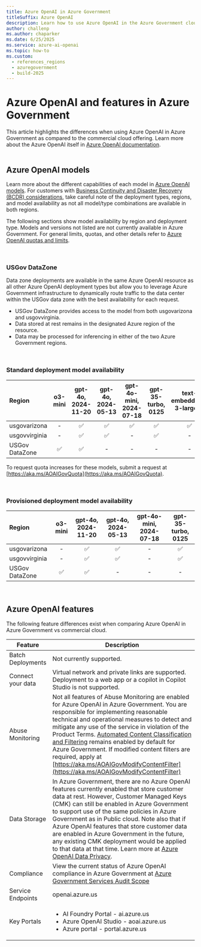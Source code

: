 ```yaml
---
title: Azure OpenAI in Azure Government
titleSuffix: Azure OpenAI
description: Learn how to use Azure OpenAI in the Azure Government cloud.
author: challenp
ms.author: chaparker
ms.date: 6/25/2025
ms.service: azure-ai-openai
ms.topic: how-to
ms.custom:
  - references_regions
  - azuregovernment
  - build-2025
---
```


# Azure OpenAI and features in Azure Government

This article highlights the differences when using Azure OpenAI in Azure Government as compared to the commercial cloud offering. Learn more about the Azure OpenAI itself in [Azure OpenAI documentation](/azure/ai-foundry/openai/).
<br><br>

## Azure OpenAI models

Learn more about the different capabilities of each model in [Azure OpenAI models](./concepts/models.md). For customers with [Business Continuity and Disaster Recovery (BCDR) considerations](./how-to/business-continuity-disaster-recovery.md), take careful note of the deployment types, regions, and model availability as not all model/type combinations are available in both regions. 

The following sections show model availability by region and deployment type. Models and versions not listed are not currently available in Azure Government. For general limits, quotas, and other details refer to [Azure OpenAI quotas and limits](/azure/ai-foundry/openai/quotas-limits/). 

<br>

### USGov DataZone
Data zone deployments are available in the same Azure OpenAI resource as all other Azure OpenAI deployment types but allow you to leverage Azure Government infrastructure to dynamically route traffic to the data center within the USGov data zone with the best availability for each request.

* USGov DataZone provides access to the model from both usgovarizona and usgovvirginia.
* Data stored at rest remains in the designated Azure region of the resource.
* Data may be processed for inferencing in either of the two Azure Government regions.

<br>

### Standard deployment model availability
|   **Region**   | **o3-mini** | **gpt-4o**, **2024-11-20** | **gpt-4o**, **2024-05-13** | **gpt-4o-mini**, **2024-07-18** | **gpt-35-turbo**, **0125** | **text-embedding-3-large**, **1** | **text-embedding-3-small**, **1** | **text-embedding-ada-002**, **2** |
|:---------------|:--------------------------:|:--------------------------:|:--------------------------:|:-------------------------------:|:--------------------------:|:---------------------------------:|:---------------------------------:|:---------------------------------:|
| usgovarizona   | - | ✅ | ✅ | ✅ | ✅ | ✅ | ✅ | ✅ |
| usgovvirginia  | - | ✅ | ✅ | -  | ✅ | - | - | ✅ |
| USGov DataZone |✅| ✅ | - | -  | - | - | - | - |

To request quota increases for these models, submit a request at [https://aka.ms/AOAIGovQuota](https://aka.ms/AOAIGovQuota). 

<br>

### Provisioned deployment model availability
|   **Region**  |  **o3-mini** |**gpt-4o**, **2024-11-20** | **gpt-4o**, **2024-05-13** | **gpt-4o-mini**, **2024-07-18** | **gpt-35-turbo**, **0125** |
|:--------------|:------------:|:-------------------------:|:--------------------------:|:-------------------------------:|:--------------------------:|
| usgovarizona   | - | ✅ | ✅ | - | ✅ |
| usgovvirginia  | - | ✅ | ✅ | - | ✅ |
| USGov DataZone | ✅| ✅| -  | -  | -  |

<br>

## Azure OpenAI features

The following feature differences exist when comparing Azure OpenAI in Azure Government vs commercial cloud.

|Feature|Description|
|--------|--------|
| Batch Deployments | Not currently supported. |
| Connect your data | Virtual network and private links are supported. Deployment to a web app or a copilot in Copilot Studio is not supported. |
| Abuse Monitoring | Not all features of Abuse Monitoring are enabled for Azure OpenAI in Azure Government. You are responsible for implementing reasonable technical and operational measures to detect and mitigate any use of the service in violation of the Product Terms. [Automated Content Classification and Filtering](./concepts/content-filter.md) remains enabled by default for Azure Government. If modified content filters are required, apply at [https://aka.ms/AOAIGovModifyContentFilter](https://aka.ms/AOAIGovModifyContentFilter)|
| Data Storage | In Azure Government, there are no Azure OpenAI features currently enabled that store customer data at rest. However, Customer Managed Keys (CMK) can still be enabled in Azure Government to support use of the same policies in Azure Government as in Public cloud. Note also that if Azure OpenAI features that store customer data are enabled in Azure Government in the future, any existing CMK deployment would be applied to that data at that time. Learn more at [Azure OpenAI Data Privacy](/../azure/ai-foundry/responsible-ai/openai/data-privacy).|
| Compliance | View the current status of Azure OpenAI compliance in Azure Government at [Azure Government Services Audit Scope](/azure/azure-government/compliance/azure-services-in-fedramp-auditscope?branch=pr-en-us-76518#azure-government-services-by-audit-scope)|
| Service Endpoints | openai.azure.us |
| Key Portals | <ul><li>AI Foundry Portal - ai.azure.us</li><li>Azure OpenAI Studio - aoai.azure.us</li><li>Azure portal - portal.azure.us</li></ul> |

